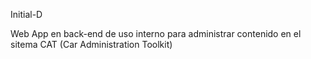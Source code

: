 Initial-D

Web App en <idioma> back-end de uso interno para administrar contenido en el sitema CAT (Car Administration Toolkit)
